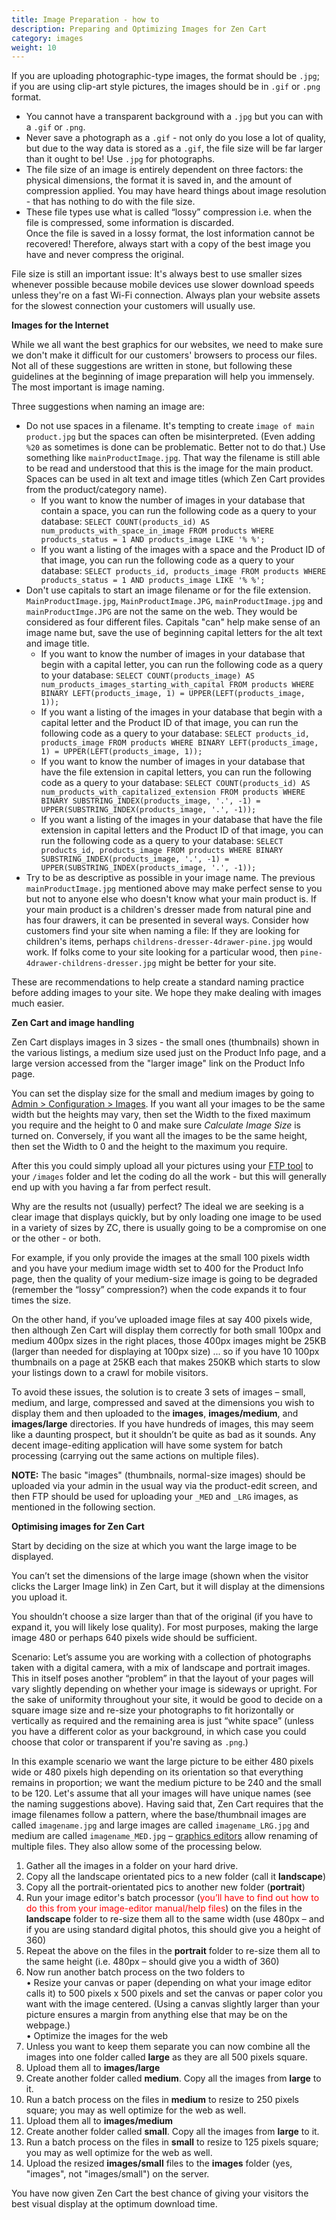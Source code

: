 ```yaml
---
title: Image Preparation - how to 
description: Preparing and Optimizing Images for Zen Cart 
category: images
weight: 10
---
```


If you are uploading photographic-type images, the format should be `.jpg`; if you are using clip-art style pictures, the images should be in `.gif` or `.png` format.  

- You cannot have a transparent background with a `.jpg` but you can with a `.gif` or `.png`.  
- Never save a photograph as a `.gif` - not only do you lose a lot of quality, but due to the way data is stored as a `.gif`, the file size will be far larger than it ought to be! Use `.jpg` for photographs.
- The file size of an image is entirely dependent on three factors: the physical dimensions, the format it is saved in, and the amount of compression applied. You may have heard things about image resolution - that has nothing to do with the file size.  
- These file types use what is called “lossy” compression i.e. when the file is compressed, some information is discarded.  
Once the file is saved in a lossy format, the lost information cannot be recovered! Therefore, always start with a copy of the best image you have and never compress the original.

File size is still an important issue: It's always best to use smaller sizes whenever possible because mobile devices use slower download speeds unless they're on a fast Wi-Fi connection. Always plan your website assets for the slowest connection your customers will usually use.

**Images for the Internet**

While we all want the best graphics for our websites, we need to make sure we don't make it difficult for our customers' browsers to process our files.  Not all of these suggestions are written in stone, but following these guidelines at the beginning of image preparation will help you immensely.  The most important is image naming.

Three suggestions when naming an image are:

- Do not use spaces in a filename.  It's tempting to create `image of main product.jpg` but the spaces can often be misinterpreted. (Even adding `%20` as sometimes is done can be problematic. Better not to do that.) Use something like `mainProductImage.jpg`. That way the filename is still able to be read and understood that this is the image for the main product.  Spaces can be used in alt text and image titles (which Zen Cart provides from the product/category name).
  - If you want to know the number of images in your database that contain a space, you can run the following code as a query to your database:  `SELECT COUNT(products_id) AS num_products_with_space_in_image
FROM products
WHERE products_status = 1 AND products_image LIKE '% %';`
  - If you want a listing of the images with a space and the Product ID of that image, you can run the following code as a query to your database:  `SELECT products_id, products_image
FROM products
WHERE products_status = 1 AND products_image LIKE '% %';`
- Don't use capitals to start an image filename or for the file extension.  `MainProductImage.jpg`, `MainProductImage.JPG`, `mainProductImage.jpg` and `mainProductImge.JPG` are not the same on the web.  They would be considered as four different files.  Capitals "can" help make sense of an image name but, save the use of beginning capital letters for the alt text and image title.
  - If you want to know the number of images in your database that begin with a capital letter, you can run the following code as a query to your database:  `SELECT COUNT(products_image) AS num_products_images_starting_with_capital
FROM products
WHERE BINARY LEFT(products_image, 1) = UPPER(LEFT(products_image, 1));`
  - If you want a listing of the images in your database that begin with a capital letter and the Product ID of that image, you can run the following code as a query to your database:  `SELECT products_id, products_image
FROM products
WHERE BINARY LEFT(products_image, 1) = UPPER(LEFT(products_image, 1));`
  - If you want to know the number of images in your database that have the file extension in capital letters, you can run the following code as a query to your database:  `SELECT COUNT(products_id) AS num_products_with_capitalized_extension
FROM products
WHERE BINARY SUBSTRING_INDEX(products_image, '.', -1) = UPPER(SUBSTRING_INDEX(products_image, '.', -1));`
  - If you want a listing of the images in your database that have the file extension in capital letters and the Product ID of that image, you can run the following code as a query to your database:  `SELECT products_id, products_image
FROM products
WHERE BINARY SUBSTRING_INDEX(products_image, '.', -1) = UPPER(SUBSTRING_INDEX(products_image, '.', -1));`
- Try to be as descriptive as possible in your image name.  The previous `mainProductImage.jpg` mentioned above may make perfect sense to you but not to anyone else who doesn't know what your main product is.  If your main product is a children's dresser made from natural pine and has four drawers, it can be presented in several ways. Consider how customers find your site when naming a file: If they are looking for children's items, perhaps `childrens-dresser-4drawer-pine.jpg` would work.  If folks come to your site looking for a particular wood, then `pine-4drawer-childrens-dresser.jpg` might be better for your site.

These are recommendations to help create a standard naming practice before adding images to your site.  We hope they make dealing with images much easier.

**Zen Cart and image handling**  

Zen Cart displays images in 3 sizes - the small ones (thumbnails) shown in the various listings, a medium size used just on the Product Info page, and a large version accessed from the "larger image" link on the Product Info page.

You can set the display size for the small and medium images by going to [Admin > Configuration > Images](/user/admin_pages/configuration/configuration_images/). If you want all your images to be the same width but the heights may vary, then set the Width to the fixed maximum you require and the height to 0 and make sure *Calculate Image Size* is turned on. Conversely, if you want all the images to be the same height, then set the Width to 0 and the height to the maximum you require.  

After this you could simply upload all your pictures using your [FTP tool](/user/first_steps/useful_tools/#ftp-tools) to your `/images` folder and let the coding do all the work - but this will generally end up with you having a far from perfect result. 

Why are the results not (usually) perfect? The ideal we are seeking is a clear image that displays quickly, but by only loading one image to be used in a variety of sizes by ZC, there is usually going to be a compromise on one or the other - or both. 

For example, if you only provide the images at the small 100 pixels width and you have your medium image width set to 400 for the Product Info page, then the quality of your medium-size image is going to be degraded (remember the “lossy” compression?) when the code expands it to four times the size.

On the other hand, if you’ve uploaded image files at say 400 pixels wide, then although Zen Cart will display them correctly for both small 100px and medium 400px sizes in the right places, those 400px images might be 25KB (larger than needed for displaying at 100px size) ... so if you have 10 100px thumbnails on a page at 25KB each that makes 250KB which starts to slow your listings down to a crawl for mobile visitors.

To avoid these issues, the solution is to create 3 sets of images – small, medium, and large, compressed and saved at the dimensions you wish to display them and then uploaded to the **images**, **images/medium**, and **images/large** directories. If you have hundreds of images, this may seem like a daunting prospect, but it shouldn’t be quite as bad as it sounds. Any decent image-editing application will have some system for batch processing (carrying out the same actions on multiple files).  

**NOTE:** The basic "images" (thumbnails, normal-size images) should be uploaded via your admin in the usual way via the product-edit screen, and then FTP should be used for uploading your `_MED` and `_LRG` images, as mentioned in the following section.  

**Optimising images for Zen Cart**  

Start by deciding on the size at which you want the large image to be displayed.  

You can’t set the dimensions of the large image (shown when the visitor clicks the Larger Image link) in Zen Cart, but it will display at the dimensions you upload it.

You shouldn’t choose a size larger than that of the original (if you have to expand it, you will likely lose quality). For most purposes, making the large image 480 or perhaps 640 pixels wide should be sufficient.  


Scenario:
Let’s assume you are working with a collection of photographs taken with a digital camera, with a mix of landscape and portrait images. This in itself poses another “problem” in that the layout of your pages will vary slightly depending on whether your image is sideways or upright. For the sake of uniformity throughout your site, it would be good to decide on a square image size and re-size your photographs to fit horizontally or vertically as required and the remaining area is just “white space” (unless you have a different color as your background, in which case you could choose that color or transparent if you're saving as `.png`.)

In this example scenario we want the large picture to be either 480 pixels wide or 480 pixels high depending on its orientation so that everything remains in proportion; we want the medium picture to be 240 and the small to be 120. Let's assume that all your images will have unique names (see the naming suggestions above). Having said that, Zen Cart requires that the image filenames follow a pattern, where the base/thumbnail images are called `imagename.jpg` and large images are called `imagename_LRG.jpg` and medium are called `imagename_MED.jpg` – [graphics editors](/user/first_steps/useful_tools/#graphics-editors) allow renaming of multiple files. They also allow some of the processing below. 

1. Gather all the images in a folder on your hard drive.  
2. Copy all the landscape orientated pics to a new folder (call it **landscape**)  
3. Copy all the portrait-orientated pics to another new folder (**portrait**)  
4. Run your image editor's batch processor (<font color="red">you’ll have to find out how to do this from your image-editor manual/help files</font>) on the files in the **landscape** folder to re-size them all to the same width (use 480px – and if you are using standard digital photos, this should give you a height of 360)  
5. Repeat the above on the files in the **portrait** folder to re-size them all to the same height (i.e. 480px – should give you a width of 360)  
6. Now run another batch process on the two folders to  
• Resize your canvas or paper (depending on what your image editor calls it) to 500 pixels x 500 pixels and set the canvas or paper color you want with the image centered. (Using a canvas slightly larger than your picture ensures a margin from anything else that may be on the webpage.)  
• Optimize the images for the web  
7. Unless you want to keep them separate you can now combine all the images into one folder called **large** as they are all 500 pixels square.  
8. Upload them all to **images/large**  
9. Create another folder called **medium**. Copy all the images from **large** to it. 
10. Run a batch process on the files in **medium** to resize to 250 pixels square; you may as well optimize for the web as well.  
11. Upload them all to **images/medium**  
12. Create another folder called **small**. Copy all the images from **large** to it.  
13. Run a batch process on the files in **small** to resize to 125 pixels square; you may as well optimize for the web as well.  
14. Upload the resized **images/small** files to the **images** folder (yes, "images", not "images/small") on the server.

You have now given Zen Cart the best chance of giving your visitors the best visual display at the optimum download time.
